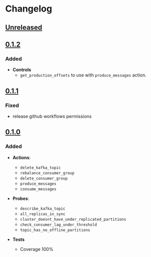 # Changelog

## [Unreleased][]

[Unreleased]: https://github.com/friki-io/chaostoolkit-kafka


## [0.1.2][]

[0.1.2]: https://github.com/friki-io/chaostoolkit-kafka/tree/0.1.2

### Added 

- **Controls**
  - `get_production_offsets` to use with `produce_messages` action.

[0.1.1]: https://github.com/friki-io/chaostoolkit-kafka/tree/0.1.1

## [0.1.1][]

### Fixed

- release github workflows permissions

## [0.1.0][]

[0.1.0]: https://github.com/friki-io/chaostoolkit-kafka/tree/0.1.0

### Added 

- **Actions**:
  - `delete_kafka_topic`
  - `rebalance_consumer_group`
  - `delete_consumer_group`
  - `produce_messages`
  - `consume_messages`

- **Probes**:
  - `describe_kafka_topic`
  - `all_replicas_in_sync`
  - `cluster_doesnt_have_under_replicated_partitions`
  - `check_consumer_lag_under_threshold`
  - `topic_has_no_offline_partitions`

- **Tests**
  - Coverage 100%